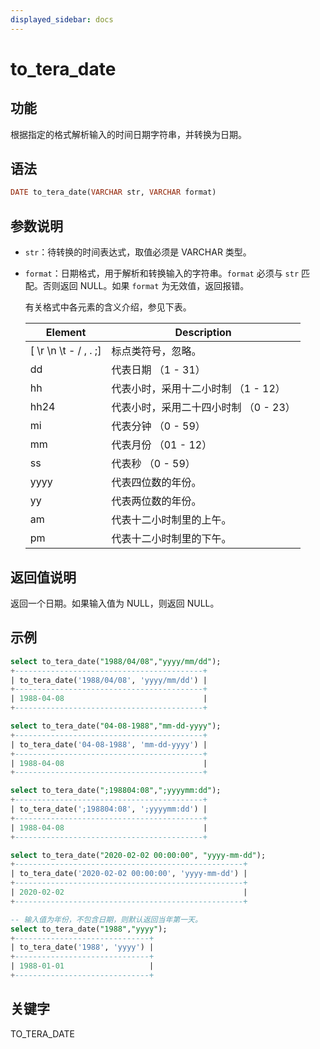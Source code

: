 ```yaml
---
displayed_sidebar: docs
---
```


# to_tera_date

## 功能

根据指定的格式解析输入的时间日期字符串，并转换为日期。

## 语法

```Haskell
DATE to_tera_date(VARCHAR str, VARCHAR format)
```

## 参数说明

- `str`：待转换的时间表达式，取值必须是 VARCHAR 类型。

- `format`：日期格式，用于解析和转换输入的字符串。`format` 必须与 `str` 匹配。否则返回 NULL。如果 `format` 为无效值，返回报错。

  有关格式中各元素的含义介绍，参见下表。

  | **Element**           | **Description**                                |
  | --------------------- | -----------------------------------------------|
  | [ \r \n \t - / , . ;] | 标点类符号，忽略。                                |
  | dd                    | 代表日期 （1 - 31）                              |
  | hh                    | 代表小时，采用十二小时制 （1 - 12）                 |
  | hh24                  | 代表小时，采用二十四小时制 （0 - 23）               |
  | mi                    | 代表分钟 （0 - 59）                              |
  | mm                    | 代表月份 （01 - 12）                             |
  | ss                    | 代表秒 （0 - 59）                                |
  | yyyy                  | 代表四位数的年份。                                 |
  | yy                    | 代表两位数的年份。                                 |
  | am                    | 代表十二小时制里的上午。                            |
  | pm                    | 代表十二小时制里的下午。                            |

## 返回值说明

返回一个日期。如果输入值为 NULL，则返回 NULL。

## 示例

```SQL
select to_tera_date("1988/04/08","yyyy/mm/dd");
+------------------------------------------+
| to_tera_date('1988/04/08', 'yyyy/mm/dd') |
+------------------------------------------+
| 1988-04-08                               |
+------------------------------------------+

select to_tera_date("04-08-1988","mm-dd-yyyy");
+------------------------------------------+
| to_tera_date('04-08-1988', 'mm-dd-yyyy') |
+------------------------------------------+
| 1988-04-08                               |
+------------------------------------------+

select to_tera_date(";198804:08",";yyyymm:dd");
+------------------------------------------+
| to_tera_date(';198804:08', ';yyyymm:dd') |
+------------------------------------------+
| 1988-04-08                               |
+------------------------------------------+

select to_tera_date("2020-02-02 00:00:00", "yyyy-mm-dd");
+---------------------------------------------------+
| to_tera_date('2020-02-02 00:00:00', 'yyyy-mm-dd') |
+---------------------------------------------------+
| 2020-02-02                                        |
+---------------------------------------------------+

-- 输入值为年份，不包含日期，则默认返回当年第一天。
select to_tera_date("1988","yyyy");
+------------------------------+
| to_tera_date('1988', 'yyyy') |
+------------------------------+
| 1988-01-01                   |
+------------------------------+
```

## 关键字

TO_TERA_DATE
